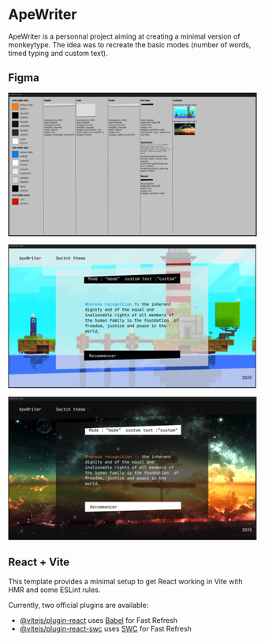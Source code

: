 # ApeWriter

ApeWriter is a personnal project aiming at creating a minimal version of monkeytype. The idea was to recreate the basic modes (number of words, timed typing and custom text).

## Figma

![graphic chart](/readme_images/graphic_chart.png "graphic chart")

![Light theme](/readme_images/light_theme.png "Light theme")

![Dark theme](/readme_images/dark_theme.png "Dark theme")

## React + Vite

This template provides a minimal setup to get React working in Vite with HMR and some ESLint rules.

Currently, two official plugins are available:

- [@vitejs/plugin-react](https://github.com/vitejs/vite-plugin-react/blob/main/packages/plugin-react/README.md) uses [Babel](https://babeljs.io/) for Fast Refresh
- [@vitejs/plugin-react-swc](https://github.com/vitejs/vite-plugin-react-swc) uses [SWC](https://swc.rs/) for Fast Refresh
